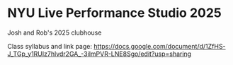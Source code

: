 # NYU Live Performance Studio 2025
Josh and Rob's 2025 clubhouse

Class syllabus and link page: https://docs.google.com/document/d/1ZfHS-J_TGp_y1RUIz7hlvdr2GA_-3ilmPVR-LNE8Sgo/edit?usp=sharing

